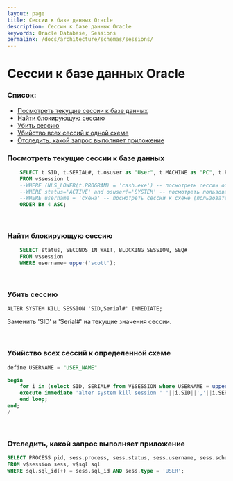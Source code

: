 ```yaml
---
layout: page
title: Сессии к базе данных Oracle
description: Сессии к базе данных Oracle
keywords: Oracle Database, Sessions
permalink: /docs/architecture/schemas/sessions/
---
```


# Сессии к базе данных Oracle

<h3>Список:</h3>

<ul>
    <li><a href="#sessions1">Посмотреть текущие сессии к базе данных</a></li>
    <li><a href="#sessions2">Найти блокирующую сессию</a></li>
    <li><a href="#sessions3">Убить сессию</a></li>
    <li><a href="#sessions4">Убийство всех сессий к одной схеме</a></li>
    <li><a href="#sessions5">Отследить, какой запрос выполняет приложение</a></li>
</ul>

<h3><a name="sessions1">Посмотреть текущие сессии к базе данных</a></h3>

```sql
    SELECT t.SID, t.SERIAL#, t.osuser as "User", t.MACHINE as "PC", t.PROGRAM as "Program"
    FROM v$session t
    --WHERE (NLS_LOWER(t.PROGRAM) = 'cash.exe') -- посмотреть сессии от программы cash.exe
    --WHERE status='ACTIVE' and osuser!='SYSTEM' -- посмотреть пользовательские сессии
    --WHERE username = 'схема' -- посмотреть сессии к схеме (пользователь)
    ORDER BY 4 ASC;
```

<br/>
<h3><a name="sessions2">Найти блокирующую сессию</a></h3>

```sql
    SELECT status, SECONDS_IN_WAIT, BLOCKING_SESSION, SEQ#
    FROM v$session
    WHERE username= upper('scott');
```

<br/>
<h3><a name="sessions3">Убить сессию</a></h3>

    ALTER SYSTEM KILL SESSION 'SID,Serial#' IMMEDIATE;

Заменить 'SID' и 'Serial#' на текущие значения сессии.

<br/>
<h3><a name="sessions4">Убийство всех сессий к определенной схеме</a></h3>

```sql
define USERNAME = "USER_NAME"

begin
    for i in (select SID, SERIAL# from V$SESSION where USERNAME = upper('&&USERNAME')) loop
    execute immediate 'alter system kill session '''||i.SID||','||i.SERIAL#||''' immediate';
    end loop;
end;
/
```

<br/>
<h3><a name="sessions5">Отследить, какой запрос выполняет приложение</a></h3>

```sql
SELECT PROCESS pid, sess.process, sess.status, sess.username, sess.schemaname, sql.sql_text
FROM v$session sess, v$sql sql
WHERE sql.sql_id(+) = sess.sql_id AND sess.type = 'USER';
```
